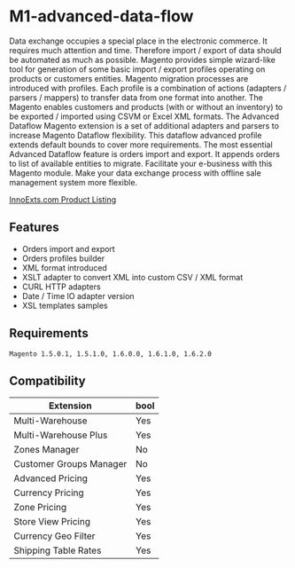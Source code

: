 # M1-advanced-data-flow

Data exchange occupies a special place in the electronic commerce. It requires much attention and time. Therefore import / export of data should be automated as much as possible. Magento provides simple wizard-like tool for generation of some basic import / export profiles operating on products or customers entities. Magento migration processes are introduced with profiles. Each profile is a combination of actions (adapters / parsers / mappers) to transfer data from one format into another. The Magento enables customers and products (with or without an inventory) to be exported / imported using CSVM or Excel XML formats. The Advanced Dataflow Magento extension is a set of additional adapters and parsers to increase Magento Dataflow flexibility. This dataflow advanced profile extends default bounds to cover more requirements. The most essential Advanced Dataflow feature is orders import and export. It appends orders to list of available entities to migrate. Facilitate your e-business with this Magento module. Make your data exchange process with offline sale management system more flexible.

[InnoExts.com Product Listing](http://innoexts.com/promotion/advanced-dataflow/)

## Features
 - Orders import and export
 - Orders profiles builder
 - XML format introduced
 - XSLT adapter to convert XML into custom CSV / XML format
 - CURL HTTP adapters
 - Date / Time IO adapter version
 - XSL templates samples

## Requirements
    Magento	1.5.0.1, 1.5.1.0, 1.6.0.0, 1.6.1.0, 1.6.2.0

## Compatibility
Extension | bool
-----|-----
Multi-Warehouse | Yes
Multi-Warehouse Plus | Yes
Zones Manager | No
Customer Groups Manager | No
Advanced Pricing | Yes
Currency Pricing | Yes
Zone Pricing | Yes
Store View Pricing | Yes
Currency Geo Filter | Yes
Shipping Table Rates | Yes
